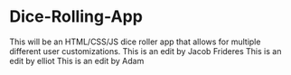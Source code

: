 # Dice-Rolling-App

This will be an HTML/CSS/JS dice roller app that allows for multiple different user customizations.
This is an edit by Jacob Frideres
This is an edit by elliot
This is an edit by Adam
